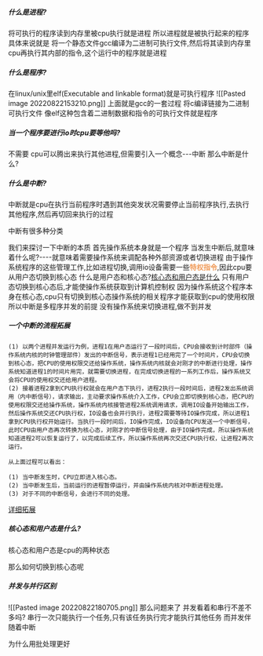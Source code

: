 ##### 什么是进程?
将可执行的程序读到内存里被cpu执行就是进程
所以进程就是被执行起来的程序
具体来说就是
将一个静态文件gcc编译为二进制可执行文件,然后将其读到内存里
cpu再执行其内部的指令,这个运行中的程序就是进程

##### 什么是程序?
在linux/unix里elf(Executable and linkable format)就是可执行程序
![[Pasted image 20220822153210.png]]
上面就是gcc的一套过程
将c编译链接为二进制可执行文件
像elf这种包含着二进制数据和指令的可执行文件就是程序

##### 当一个程序要进行io时cpu要等他吗?
不需要
cpu可以腾出来执行其他进程,但需要引入一个概念---中断
那么中断是什么?

##### 什么是中断?
中断就是cpu在执行当前程序时遇到其他突发状况需要停止当前程序执行,去执行其他程序,然后再切回来执行的过程

中断有很多种分类

我们来探讨一下中断的本质
首先操作系统本身就是一个程序
当发生中断后,就意味着什么呢?----就意味着需要操作系统来调配各种外部资源或者切换进程
由于操作系统程序的这些管理工作,比如进程切换,调用io设备需要一些<font color=#F09B59 style=" font-weight:bold;">特权指令</font>,因此cpu要从用户态切换到核心态
什么是用户态和核心态?[核心态和用户态是什么]()
只有用户态切换到核心态后,才能使操作系统获取到计算机控制权
因为操作系统这个程序本身在核心态,cpu只有切换到核心态操作系统的相关程序才能获取到cpu的使用权限
所以中断是多程序并发的前提
没有操作系统来切换进程,做不到并发

##### 一个中断的流程拓展
	(1) 以两个进程并发运行为例，进程1在用户态运行了一段时间后，CPU会接收到计时部件（操作系统内核的时钟管理部件）发出的中断信号，表示进程1已经用完了一个时间片，CPU会切换到核心态，把CPU的使用权限交还给操作系统，操作系统内核就会对刚才的中断进行处理，操作系统知道进程1的时间片用完，就需要切换进程，在完成切换进程的一系列工作后，操作系统又会将CPU的使用权交还给用户进程。  
	(2) 接着进程2拿到CPU执行权就会在用户态下执行，进程2执行一段时间后，进程2发出系统调用（内中断信号），请求输出，主动要求操作系统介入工作，CPU会立即切换到核心态，把CPU的使用权限交还给操作系统，操作系统内核接管进程2系统调用请求，调用IO设备开始输出工作，然后操作系统交还CPU执行权，IO设备也会并行执行，进程2需要等待IO操作完成，所以进程1拿到CPU执行权开始运行。当执行一段时间后，IO操作完成，IO设备向CPU发送一个中断信号，此时CPU由用户态再次转换为核心态，对刚才的中断信号处理，由于IO操作完成，所以操作系统知道进程2可以恢复运行了，以完成后续工作，所以操作系统再次交还CPU执行权，让进程2再次运行。
	
	从上面过程可以看出：
	
	(1) 当中断发生时，CPU立即进入核心态。  
	(2) 当中断发生后，当前运行的进程暂停运行，并由操作系统内核对中断进程处理。  
	(3) 对于不同的中断信号，会进行不同的处理。

[详细拓展](https://blog.csdn.net/weixin_43869318/article/details/106843593?ops_request_misc=%257B%2522request%255Fid%2522%253A%2522166115442816780357229086%2522%252C%2522scm%2522%253A%252220140713.130102334.pc%255Fall.%2522%257D&request_id=166115442816780357229086&biz_id=0&utm_medium=distribute.pc_search_result.none-task-blog-2~all~first_rank_ecpm_v1~rank_v31_ecpm-3-106843593-null-null.142^v42^new_blog_pos_by_title,185^v2^control&utm_term=%E4%B8%AD%E6%96%AD%E6%98%AF%E4%BB%80%E4%B9%88&spm=1018.2226.3001.4187)

##### 核心态和用户态是什么?
核心态和用户态是cpu的两种状态


那么如何切换到核心态呢


##### 并发与并行区别
![[Pasted image 20220822180705.png]]
那么问题来了
并发看着和串行不差不多吗?
串行一次只能执行一个任务,只有该任务执行完才能执行其他任务
而并发伴随着中断


为什么用批处理更好
